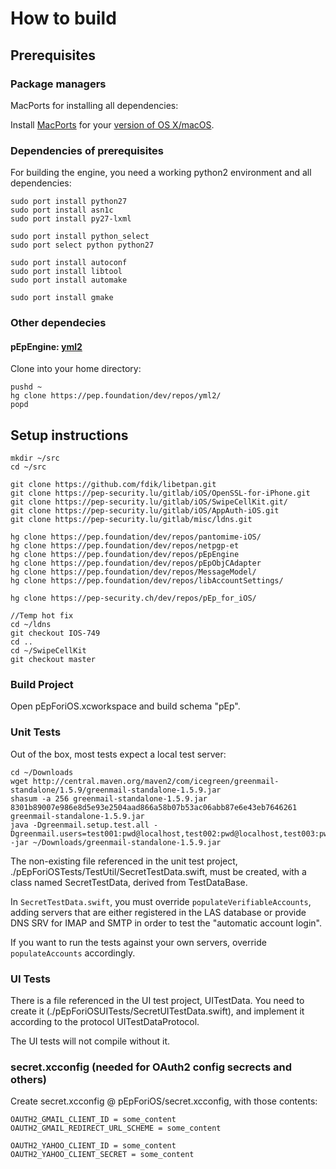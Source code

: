 # How to build

## Prerequisites

### Package managers

MacPorts for installing all dependencies:

Install [MacPorts](https://www.macports.org/) for your
[version of OS X/macOS](https://www.macports.org/install.php).

### Dependencies of prerequisites

For building the engine, you need a working python2 environment
and all dependencies:

```
sudo port install python27
sudo port install asn1c
sudo port install py27-lxml

sudo port install python_select
sudo port select python python27

sudo port install autoconf
sudo port install libtool
sudo port install automake

sudo port install gmake
```

### Other dependecies

#### pEpEngine: [yml2](https://fdik.org/yml/toolchain)

Clone into your home directory:

```
pushd ~
hg clone https://pep.foundation/dev/repos/yml2/
popd
```

## Setup instructions

```
mkdir ~/src
cd ~/src

git clone https://github.com/fdik/libetpan.git
git clone https://pep-security.lu/gitlab/iOS/OpenSSL-for-iPhone.git
git clone https://pep-security.lu/gitlab/iOS/SwipeCellKit.git/
git clone https://pep-security.lu/gitlab/iOS/AppAuth-iOS.git
git clone https://pep-security.lu/gitlab/misc/ldns.git

hg clone https://pep.foundation/dev/repos/pantomime-iOS/
hg clone https://pep.foundation/dev/repos/netpgp-et
hg clone https://pep.foundation/dev/repos/pEpEngine
hg clone https://pep.foundation/dev/repos/pEpObjCAdapter
hg clone https://pep.foundation/dev/repos/MessageModel/
hg clone https://pep.foundation/dev/repos/libAccountSettings/

hg clone https://pep-security.ch/dev/repos/pEp_for_iOS/

//Temp hot fix
cd ~/ldns
git checkout IOS-749
cd ..
cd ~/SwipeCellKit
git checkout master
```

### Build Project

Open pEpForiOS.xcworkspace and build schema "pEp".

### Unit Tests

Out of the box, most tests expect a local test server:

```
cd ~/Downloads
wget http://central.maven.org/maven2/com/icegreen/greenmail-standalone/1.5.9/greenmail-standalone-1.5.9.jar
shasum -a 256 greenmail-standalone-1.5.9.jar
8301b89007e986e8d5e93e2504aad866a58b07b53ac06abb87e6e43eb7646261  greenmail-standalone-1.5.9.jar
java -Dgreenmail.setup.test.all -Dgreenmail.users=test001:pwd@localhost,test002:pwd@localhost,test003:pwd@localhost -jar ~/Downloads/greenmail-standalone-1.5.9.jar
```

The non-existing file referenced in the unit test project, ./pEpForiOSTests/TestUtil/SecretTestData.swift, must be
created, with a class named SecretTestData, derived from TestDataBase.

In `SecretTestData.swift`, you must override `populateVerifiableAccounts`, adding servers that are either registered in the LAS database or provide DNS SRV for IMAP and SMTP in order to test the "automatic account login".

If you want to run the tests against your own servers, override `populateAccounts` accordingly.

### UI Tests

There is a file referenced in the UI test project, UITestData. You need to create it
(./pEpForiOSUITests/SecretUITestData.swift), and implement it according to the protocol UITestDataProtocol.

The UI tests will not compile without it.

### secret.xcconfig (needed for OAuth2 config secrects and others)

Create secret.xcconfig @ pEpForiOS/secret.xcconfig, with those contents:

```
OAUTH2_GMAIL_CLIENT_ID = some_content
OAUTH2_GMAIL_REDIRECT_URL_SCHEME = some_content

OAUTH2_YAHOO_CLIENT_ID = some_content
OAUTH2_YAHOO_CLIENT_SECRET = some_content

```
